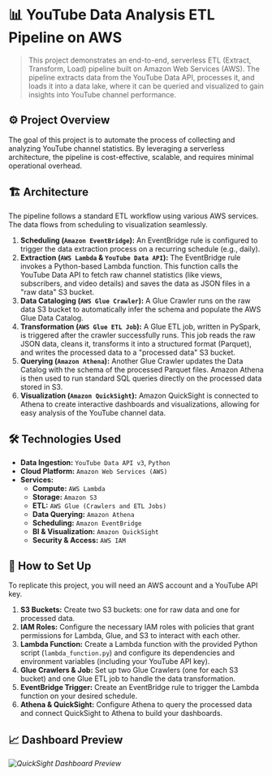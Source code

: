 # 📊 YouTube Data Analysis ETL Pipeline on AWS

> This project demonstrates an end-to-end, serverless ETL (Extract, Transform, Load) pipeline built on Amazon Web Services (AWS). The pipeline extracts data from the YouTube Data API, processes it, and loads it into a data lake, where it can be queried and visualized to gain insights into YouTube channel performance.

## ⚙️ Project Overview

The goal of this project is to automate the process of collecting and analyzing YouTube channel statistics. By leveraging a serverless architecture, the pipeline is cost-effective, scalable, and requires minimal operational overhead.

## 🏗️ Architecture

The pipeline follows a standard ETL workflow using various AWS services. The data flows from scheduling to visualization seamlessly.

1.  **Scheduling (`Amazon EventBridge`):** An EventBridge rule is configured to trigger the data extraction process on a recurring schedule (e.g., daily).
2.  **Extraction (`AWS Lambda` & `YouTube Data API`):** The EventBridge rule invokes a Python-based Lambda function. This function calls the YouTube Data API to fetch raw channel statistics (like views, subscribers, and video details) and saves the data as JSON files in a "raw data" S3 bucket.
3.  **Data Cataloging (`AWS Glue Crawler`):** A Glue Crawler runs on the raw data S3 bucket to automatically infer the schema and populate the AWS Glue Data Catalog.
4.  **Transformation (`AWS Glue ETL Job`):** A Glue ETL job, written in PySpark, is triggered after the crawler successfully runs. This job reads the raw JSON data, cleans it, transforms it into a structured format (Parquet), and writes the processed data to a "processed data" S3 bucket.
5.  **Querying (`Amazon Athena`):** Another Glue Crawler updates the Data Catalog with the schema of the processed Parquet files. Amazon Athena is then used to run standard SQL queries directly on the processed data stored in S3.
6.  **Visualization (`Amazon QuickSight`):** Amazon QuickSight is connected to Athena to create interactive dashboards and visualizations, allowing for easy analysis of the YouTube channel data.

## 🛠️ Technologies Used

-   **Data Ingestion:** `YouTube Data API v3`, `Python`
-   **Cloud Platform:** `Amazon Web Services (AWS)`
-   **Services:**
    -   **Compute:** `AWS Lambda`
    -   **Storage:** `Amazon S3`
    -   **ETL:** `AWS Glue (Crawlers and ETL Jobs)`
    -   **Data Querying:** `Amazon Athena`
    -   **Scheduling:** `Amazon EventBridge`
    -   **BI & Visualization:** `Amazon QuickSight`
    -   **Security & Access:** `AWS IAM`

## 🚀 How to Set Up

To replicate this project, you will need an AWS account and a YouTube API key.

1.  **S3 Buckets:** Create two S3 buckets: one for raw data and one for processed data.
2.  **IAM Roles:** Configure the necessary IAM roles with policies that grant permissions for Lambda, Glue, and S3 to interact with each other.
3.  **Lambda Function:** Create a Lambda function with the provided Python script (`lambda_function.py`) and configure its dependencies and environment variables (including your YouTube API key).
4.  **Glue Crawlers & Job:** Set up two Glue Crawlers (one for each S3 bucket) and one Glue ETL job to handle the data transformation.
5.  **EventBridge Trigger:** Create an EventBridge rule to trigger the Lambda function on your desired schedule.
6.  **Athena & QuickSight:** Configure Athena to query the processed data and connect QuickSight to Athena to build your dashboards.

## 📈 Dashboard Preview

*![QuickSight Dashboard Preview](https://github.com/YourUsername/YourRepositoryName/blob/main/dashboard-preview.png?raw=true)*
